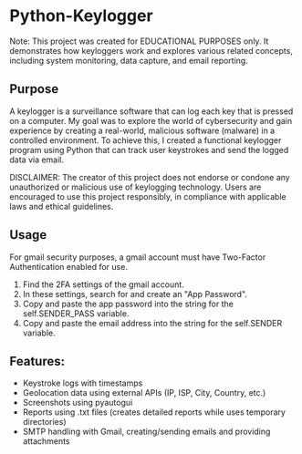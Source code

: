 # Python-Keylogger
Note: This project was created for EDUCATIONAL PURPOSES only. It demonstrates how keyloggers work and explores various related concepts, including system monitoring, data capture, and email reporting. 

## Purpose
A keylogger is a surveillance software that can log each key that is pressed on a computer. My goal was to explore the world of cybersecurity and gain experience by creating a real-world, malicious software (malware) in a controlled environment. To achieve this, I created a functional keylogger program using Python that can track user keystrokes and send the logged data via email.

DISCLAIMER: The creator of this project does not endorse or condone any unauthorized or malicious use of keylogging technology. Users are encouraged to use this project responsibly, in compliance with applicable laws and ethical guidelines.

## Usage
For gmail security purposes, a gmail account must have Two-Factor Authentication enabled for use.
1. Find the 2FA settings of the gmail account.
2. In these settings, search for and create an "App Password".
3. Copy and paste the app password into the string for the self.SENDER_PASS variable.
4. Copy and paste the email address into the string for the self.SENDER variable.

## Features:
- Keystroke logs with timestamps
- Geolocation data using external APIs (IP, ISP, City, Country, etc.)
- Screenshots using pyautogui
- Reports using .txt files (creates detailed reports while uses temporary directories)
- SMTP handling with Gmail, creating/sending emails and providing attachments
